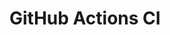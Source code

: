 # GitHub Actions CI


















































































































































































































































































































































































































































































































































































































































































































































































































































































































































































































































































































































































































































































































































































































































































































































































































































































































































































































































































































































































































































































































































































































































































































































































































































































































































































































































































































































































































































































































































































































































































































































































































































































































































































